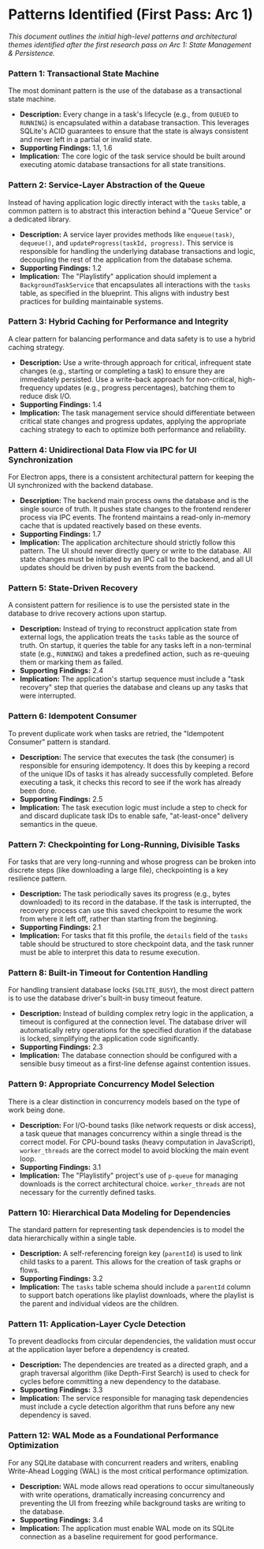 # Patterns Identified (First Pass: Arc 1)

*This document outlines the initial high-level patterns and architectural themes identified after the first research pass on Arc 1: State Management & Persistence.*

### Pattern 1: Transactional State Machine

The most dominant pattern is the use of the database as a transactional state machine.
*   **Description:** Every change in a task's lifecycle (e.g., from `QUEUED` to `RUNNING`) is encapsulated within a database transaction. This leverages SQLite's ACID guarantees to ensure that the state is always consistent and never left in a partial or invalid state.
*   **Supporting Findings:** 1.1, 1.6
*   **Implication:** The core logic of the task service should be built around executing atomic database transactions for all state transitions.

### Pattern 2: Service-Layer Abstraction of the Queue

Instead of having application logic directly interact with the `tasks` table, a common pattern is to abstract this interaction behind a "Queue Service" or a dedicated library.
*   **Description:** A service layer provides methods like `enqueue(task)`, `dequeue()`, and `updateProgress(taskId, progress)`. This service is responsible for handling the underlying database transactions and logic, decoupling the rest of the application from the database schema.
*   **Supporting Findings:** 1.2
*   **Implication:** The "Playlistify" application should implement a `BackgroundTaskService` that encapsulates all interactions with the `tasks` table, as specified in the blueprint. This aligns with industry best practices for building maintainable systems.

### Pattern 3: Hybrid Caching for Performance and Integrity

A clear pattern for balancing performance and data safety is to use a hybrid caching strategy.
*   **Description:** Use a write-through approach for critical, infrequent state changes (e.g., starting or completing a task) to ensure they are immediately persisted. Use a write-back approach for non-critical, high-frequency updates (e.g., progress percentages), batching them to reduce disk I/O.
*   **Supporting Findings:** 1.4
*   **Implication:** The task management service should differentiate between critical state changes and progress updates, applying the appropriate caching strategy to each to optimize both performance and reliability.

### Pattern 4: Unidirectional Data Flow via IPC for UI Synchronization

For Electron apps, there is a consistent architectural pattern for keeping the UI synchronized with the backend database.
*   **Description:** The backend main process owns the database and is the single source of truth. It pushes state changes to the frontend renderer process via IPC events. The frontend maintains a read-only in-memory cache that is updated reactively based on these events.
*   **Supporting Findings:** 1.7
*   **Implication:** The application architecture should strictly follow this pattern. The UI should never directly query or write to the database. All state changes must be initiated by an IPC call to the backend, and all UI updates should be driven by push events from the backend.

### Pattern 5: State-Driven Recovery

A consistent pattern for resilience is to use the persisted state in the database to drive recovery actions upon startup.
*   **Description:** Instead of trying to reconstruct application state from external logs, the application treats the `tasks` table as the source of truth. On startup, it queries the table for any tasks left in a non-terminal state (e.g., `RUNNING`) and takes a predefined action, such as re-queuing them or marking them as failed.
*   **Supporting Findings:** 2.4
*   **Implication:** The application's startup sequence must include a "task recovery" step that queries the database and cleans up any tasks that were interrupted.

### Pattern 6: Idempotent Consumer

To prevent duplicate work when tasks are retried, the "Idempotent Consumer" pattern is standard.
*   **Description:** The service that executes the task (the consumer) is responsible for ensuring idempotency. It does this by keeping a record of the unique IDs of tasks it has already successfully completed. Before executing a task, it checks this record to see if the work has already been done.
*   **Supporting Findings:** 2.5
*   **Implication:** The task execution logic must include a step to check for and discard duplicate task IDs to enable safe, "at-least-once" delivery semantics in the queue.

### Pattern 7: Checkpointing for Long-Running, Divisible Tasks

For tasks that are very long-running and whose progress can be broken into discrete steps (like downloading a large file), checkpointing is a key resilience pattern.
*   **Description:** The task periodically saves its progress (e.g., bytes downloaded) to its record in the database. If the task is interrupted, the recovery process can use this saved checkpoint to resume the work from where it left off, rather than starting from the beginning.
*   **Supporting Findings:** 2.1
*   **Implication:** For tasks that fit this profile, the `details` field of the `tasks` table should be structured to store checkpoint data, and the task runner must be able to interpret this data to resume execution.

### Pattern 8: Built-in Timeout for Contention Handling

For handling transient database locks (`SQLITE_BUSY`), the most direct pattern is to use the database driver's built-in busy timeout feature.
*   **Description:** Instead of building complex retry logic in the application, a timeout is configured at the connection level. The database driver will automatically retry operations for the specified duration if the database is locked, simplifying the application code significantly.
*   **Supporting Findings:** 2.3
*   **Implication:** The database connection should be configured with a sensible busy timeout as a first-line defense against contention issues.

### Pattern 9: Appropriate Concurrency Model Selection

There is a clear distinction in concurrency models based on the type of work being done.
*   **Description:** For I/O-bound tasks (like network requests or disk access), a task queue that manages concurrency within a single thread is the correct model. For CPU-bound tasks (heavy computation in JavaScript), `worker_threads` are the correct model to avoid blocking the main event loop.
*   **Supporting Findings:** 3.1
*   **Implication:** The "Playlistify" project's use of `p-queue` for managing downloads is the correct architectural choice. `worker_threads` are not necessary for the currently defined tasks.

### Pattern 10: Hierarchical Data Modeling for Dependencies

The standard pattern for representing task dependencies is to model the data hierarchically within a single table.
*   **Description:** A self-referencing foreign key (`parentId`) is used to link child tasks to a parent. This allows for the creation of task graphs or flows.
*   **Supporting Findings:** 3.2
*   **Implication:** The `tasks` table schema should include a `parentId` column to support batch operations like playlist downloads, where the playlist is the parent and individual videos are the children.

### Pattern 11: Application-Layer Cycle Detection

To prevent deadlocks from circular dependencies, the validation must occur at the application layer before a dependency is created.
*   **Description:** The dependencies are treated as a directed graph, and a graph traversal algorithm (like Depth-First Search) is used to check for cycles before committing a new dependency to the database.
*   **Supporting Findings:** 3.3
*   **Implication:** The service responsible for managing task dependencies must include a cycle detection algorithm that runs before any new dependency is saved.

### Pattern 12: WAL Mode as a Foundational Performance Optimization

For any SQLite database with concurrent readers and writers, enabling Write-Ahead Logging (WAL) is the most critical performance optimization.
*   **Description:** WAL mode allows read operations to occur simultaneously with write operations, dramatically increasing concurrency and preventing the UI from freezing while background tasks are writing to the database.
*   **Supporting Findings:** 3.4
*   **Implication:** The application must enable WAL mode on its SQLite connection as a baseline requirement for good performance.